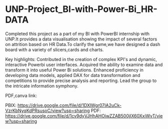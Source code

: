 # UNP-Project_BI-with-Power-Bi_HR-DATA
Completed this project as a part of my BI with PowerBI internship with UNP.It provides a data visualisation showing the impact of several factors on attrition based on HR Data.To clarify the same,we have designed a dash board with a variety of slicers,cards and charts.

Key highlights:
Contributed in the creation of complex KPI's and dynamic, interactive Powerbi user interfaces.
Acquired the ability to examine data and transform it into useful Power Bi solutions.
Enhanced proficiency in developing data models, applied DAX for data transformation and competitions to provide precise analysis and reporting.
Lead the group to the intricate information symphony.

PDF,canva link:

PBIX: https://drive.google.com/file/d/1DXlWgr07IA2uCk-VzrKbNyqKdPRsusoC/view?usp=sharing
PDF: https://drive.google.com/file/d/1cv9dyVJHhAHOiwZZAB500jIX60XxiWvT/view?usp=sharing
